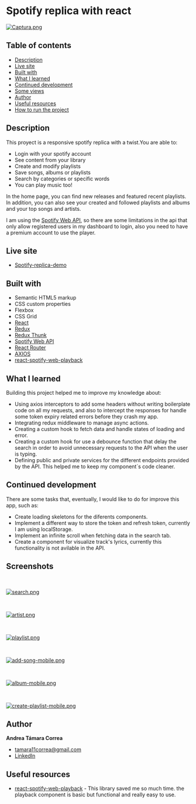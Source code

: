 # Spotify replica with react

[![Captura.png](https://i.postimg.cc/6Q2mbGDG/Captura.png)](https://postimg.cc/kVCsBDMn)


## Table of contents

- [Description](#description)
- [Live site](#live-site)
- [Built with](#built-with)
- [What I learned](#what-i-learned)
- [Continued development](#continued-development)
- [Some views](#some-views)
- [Author](#author)
- [Useful resources](#useful-resources)
- [How to run the project](#how-to-run-the-project)
  


## Description

This proyect is a responsive spotify replica with a twist.You are able to: 
- Login with your spotify account
- See content from your library
- Create and modify playlists 
- Save songs, albums or playlists 
- Search by categories or specific words
- You can play music too! 

In the home page, you can find new releases and featured recent playlists. In addition, you can also see your created and followed playlists and albums and your top songs and artists.

I am using the [Spotify Web API](https://developer.spotify.com/documentation/web-api/), so there are some limitations in the api that only allow  registered users in my dashboard to login, also you need to have a premium account to use the player.
  


## Live site

-  [Spotify-replica-demo](https://spotify-replica-atc.netlify.app/)


## Built with

- Semantic HTML5 markup
- CSS custom properties
- Flexbox
- CSS Grid
- [React](https://reactjs.org/) 
- [Redux](https://es.redux.js.org/) 
- [Redux Thunk](https://redux.js.org/usage/writing-logic-thunks#redux-thunk-middleware) 
- [Spotify Web API](https://developer.spotify.com/documentation/web-api/)
- [React Router](https://reactrouter.com/en/v6.3.0/getting-started/tutorial)  
- [AXIOS](https://axios-http.com/es/docs/intro) 
- [react-spotify-web-playback](https://www.npmjs.com/package/react-spotify-web-playback) 



## What I learned


Building this project helped me to improve my knowledge about:

- Using axios interceptors to add some headers without writing boilerplate code on all my requests, and also to intercept the responses for handle some token expiry related errors before they crash my app.
- Integrating redux middleware to manage async actions.
- Creating a custom hook to fetch data and handle states of loading and error.
- Creating a custom hook for use a debounce function that delay the search in order to avoid unnecessary requests to the API when the user is typing.
- Defining public and private services for the different endpoints provided by the API. This helped me to keep my component´s code cleaner.



## Continued development


There are some tasks that, eventually, I would like to do for improve this app, such as:

- Create loading skeletons for the diferents components.
- Implement a different way to store the token and refresh token, currently I am using localStorage.
- Implement an infinite scroll when fetching data in the search tab.
- Create a component for visualize track's lyrics, currently this functionality is not avilable in the API.


## Screenshots

</br>

[![search.png](https://i.postimg.cc/QCg8c4Q8/search.png)](https://postimg.cc/tnTGjzvw)

</br>

[![artist.png](https://i.postimg.cc/N0VjtrGc/artist.png)](https://postimg.cc/gwVWqj6S)

</br>

[![playlist.png](https://i.postimg.cc/9M7FQFzq/playlist.png)](https://postimg.cc/5YfMPJBx)

</br>

[![add-song-mobile.png](https://i.postimg.cc/65pfC1gH/add-song-mobile.png)](https://postimg.cc/z34hrpJW)

</br>

[![album-mobile.png](https://i.postimg.cc/VkS9V0Yn/album-mobile.png)](https://postimg.cc/CRgfZ1nx)

</br>

[![create-playlist-mobile.png](https://i.postimg.cc/fTqjCfhM/create-playlist-mobile.png)](https://postimg.cc/crYn4YHz)

## Author

**Andrea Támara Correa**
* [tamara11correa@gmail.com](tamara11correa@gmail.com)
* [LinkedIn](https://www.linkedin.com/in/andreatamara/)
<!-- * [Portafolio web](https://tu-dominio.com/) -->


## Useful resources

- [react-spotify-web-playback](https://www.npmjs.com/package/react-spotify-web-playback) - This library saved me so much time. the playback component is basic but functional and really easy to use.


<!-- ## How to run the project

#### Pre-requisites ✅
- Add your Spotify client ID & secret to a `.env` file in root using the environment variables `REACT_APP_SPOTIFY_CLIENT_ID` and `REACT_APP_SPOTIFY_CLIENT_SECRET`
  - Note. **Never add this type of config to version control. This would usually come from your build server.** -->

